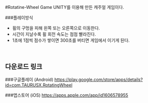 #Rotatine-Wheel Game
UNITY를 이용해 만든 캐주얼 게임이다.
<br>

###플레이방식
- 휠의 구멍을 피해 왼쪽 또는 오른쪽으로 이동한다.
- 시간이 지날수록 휠 회전 속도는 점점 빨라진다.
- 1초에 1점씩 점수가 쌓이면 300초를 버티면 게임에서 이기게 된다.
<br>

## 다운로드 링크
###구글플레이 (Android)
https://play.google.com/store/apps/details?id=com.TAURUSX.RotatingWheel
<br>

###앱스토어 (iOS)
https://apps.apple.com/app/id1606578955
<br>